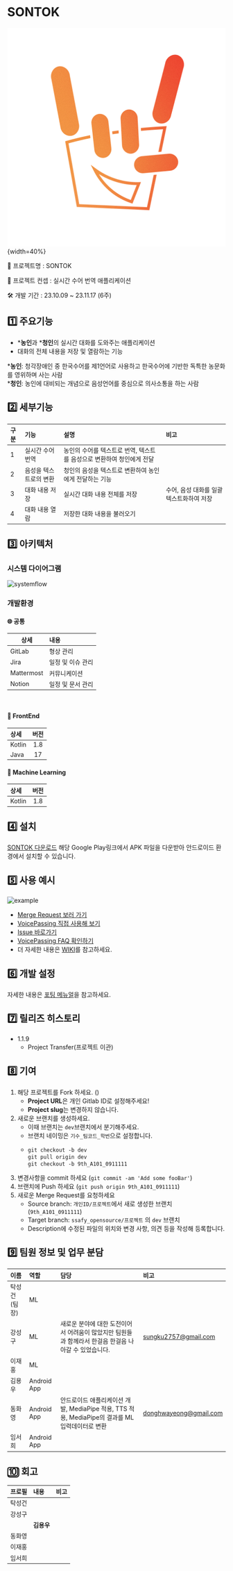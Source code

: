 # SONTOK
![header](./assets/sontok_logo.png){width=40%}

🎈 프로젝트명 : SONTOK

📌 프로젝트 컨셉 : 실시간 수어 번역 애플리케이션

🛠 개발 기간 : 23.10.09 ~ 23.11.17 (6주)

## **1️⃣ 주요기능**

- ***농인**과 ***청인**의 실시간 대화를 도와주는 애플리케이션
- 대화의 전체 내용을 저장 및 열람하는 기능

***농인**: 청각장애인 중 한국수어를 제1언어로 사용하고 한국수어에 기반한 독특한 농문화를 영위하며 사는 사람\
***청인**: 농인에 대비되는 개념으로 음성언어를 중심으로 의사소통을 하는 사람

## **2️⃣ 세부기능**
|구분|기능|설명|비고|
|:---|:---|:---|:---|
|1|실시간 수어 번역|농인의 수어를 텍스트로 번역, 텍스트를 음성으로 변환하여 청인에게 전달||
|2|음성을 텍스트로의 변환|청인의 음성을 텍스트로 변환하여 농인에게 전달하는 기능||
|3|대화 내용 저장|실시간 대화 내용 전체를 저장|수어, 음성 대화를 일괄 텍스트화하여 저장|
|4|대화 내용 열람|저장한 대화 내용을 불러오기||

## **3️⃣ 아키텍처**
### 시스템 다이어그램
![systemflow]()

### 개발환경
<h4>🌐 공통</h4>

| 상세       |       내용        |
| ---------- | :--------------- |
| GitLab     | 형상 관리 |
| Jira       | 일정 및 이슈 관리 |
| Mattermost | 커뮤니케이션 |
| Notion     | 일정 및 문서 관리 |

</br>

<h4>📱 FrontEnd</h4>

| 상세           |  버전  |
| :------------- | :----: |
| Kotlin         |  1.8   |
| Java           |   17   |

<h4>📱 Machine Learning</h4>

| 상세           |  버전  |
| :------------- | :----: |
| Kotlin         |  1.8   |


## **4️⃣ 설치**

[SONTOK 다운로드](https://play.google.com/store/apps/details?id=com.sts.sontalksign&pcampaignid=web_share) 해당 Google Play링크에서 APK 파일을 다운받아 안드로이드 환경에서 설치할 수 있습니다.

## **5️⃣ 사용 예시**
![example](./assets/example.png)
- [Merge Request 보러 가기](https://lab.ssafy.com/ssafy_opensource/8th_voicepassing/-/merge_requests)
- [VoicePassing 직접 사용해 보기](https://k8a607.p.ssafy.io/)
- [Issue 바로가기](https://lab.ssafy.com/ssafy_opensource/8th_voicepassing/-/issues)
- [VoicePassing FAQ 확인하기](https://lab.ssafy.com/ssafy_opensource/8th_voicepassing/-/wikis/FAQ)
- 더 자세한 내용은 [WIKI](https://lab.ssafy.com/ssafy_opensource/8th_voicepassing/-/wikis/home)를 참고하세요.

## **6️⃣ 개발 설정**
자세한 내용은 [포팅 메뉴얼](https://lab.ssafy.com/ssafy_opensource/8th_voicepassing/-/blob/master/exec/%ED%8F%AC%ED%8C%85%EB%A9%94%EB%89%B4%EC%96%BC_VoicePassing.pdf)을 참고하세요.

## **7️⃣ 릴리즈 히스토리**

* 1.1.9
    * Project Transfer(프로젝트 이관)

## **8️⃣ 기여**
1. 해당 프로젝트를 Fork 하세요. ()
    * **Project URL**은 개인 Gitlab ID로 설정해주세요!
    * **Project slug**는 변경하지 않습니다.
2.  새로운 브랜치를 생성하세요.
    *   이때 브랜치는 `dev`브랜치에서 분기해주세요.
    *   브랜치 네이밍은 `기수_팀코드_학번`으로 설정합니다.    
    *   ```
        git checkout -b dev  
        git pull origin dev  
        git checkout -b 9th_A101_0911111

3.  변경사항을 commit 하세요 (`git commit -am 'Add some fooBar'`)
4.  브랜치에 Push 하세요 (`git push origin 9th_A101_0911111`)
5.  새로운 Merge Request를 요청하세요
    *   Source branch: `개인ID/프로젝트`에서 새로 생성한 브랜치(`9th_A101_0911111`)
    *   Target branch: `ssafy_opensource/프로젝트` 의 `dev` 브랜치
    *   Description에 수정된 파일의 위치와 변경 사항, 의견 등을 작성해 등록합니다.

## **9️⃣ 팀원 정보 및 업무 분담**
|이름|역할|담당|비고|
|:---|:---|:---|:---|
|탁성건(팀장)|ML|||
|강성구|ML|새로운 분야에 대한 도전이어서 어려움이 많았지만 팀원들과 함께라서 한걸음 한걸음 나아갈 수 있었습니다.|sungku2757@gmail.com|
|이재홍|ML|||
|김용우|Android App|||
|동화영|Android App|안드로이드 애플리케이션 개발, MediaPipe 적용, TTS 적용, MediaPipe의 결과를 ML 입력데이터로 변환|donghwayeong@gmail.com|
|임서희|Android App|||

## **🔟 회고**
|프로필|내용|비고|
|:---|:---|:---|
|탁성건|||
|강성구|||
| <a href="https://github.com/soybean33"><img src="https://avatars.githubusercontent.com/u/80668684?v=4?s=100" width="100px;" alt=""/> | **김용우**<br />   |
|동화영|||
|이재홍|||
|임서희|||

